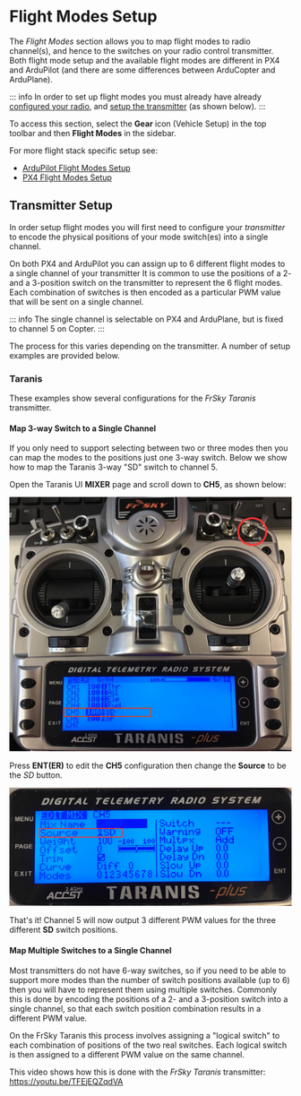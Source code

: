 # Flight Modes Setup

The _Flight Modes_ section allows you to map flight modes to radio channel(s), and hence to the switches on your radio control transmitter.
Both flight mode setup and the available flight modes are different in PX4 and ArduPilot (and there are some differences between ArduCopter and ArduPlane).

::: info
In order to set up flight modes you must already have already [configured your radio](../SetupView/Radio.md), and [setup the transmitter](#transmitter-setup) (as shown below).
:::

To access this section, select the **Gear** icon (Vehicle Setup) in the top toolbar and then **Flight Modes** in the sidebar.

For more flight stack specific setup see:

- [ArduPilot Flight Modes Setup](../SetupView/flight_modes_ardupilot.md)
- [PX4 Flight Modes Setup](../SetupView/flight_modes_px4.md)

## Transmitter Setup

In order setup flight modes you will first need to configure your _transmitter_ to encode the physical positions of your mode switch(es) into a single channel.

On both PX4 and ArduPilot you can assign up to 6 different flight modes to a single channel of your transmitter
It is common to use the positions of a 2- and a 3-position switch on the transmitter to represent the 6 flight modes.
Each combination of switches is then encoded as a particular PWM value that will be sent on a single channel.

::: info
The single channel is selectable on PX4 and ArduPlane, but is fixed to channel 5 on Copter.
:::

The process for this varies depending on the transmitter.
A number of setup examples are provided below.

### Taranis

These examples show several configurations for the _FrSky Taranis_ transmitter.

#### Map 3-way Switch to a Single Channel

If you only need to support selecting between two or three modes then you can map the modes to the positions just one 3-way switch.
Below we show how to map the Taranis 3-way "SD" switch to channel 5.

Open the Taranis UI **MIXER** page and scroll down to **CH5**, as shown below:

![Taranis - Map channel to switch](../../../assets/setup/flight_modes/taranis_single_channel_mode_selection_1.png)

Press **ENT(ER)** to edit the **CH5** configuration then change the **Source** to be the _SD_ button.

![Taranis - Configure channel](../../../assets/setup/flight_modes/taranis_single_channel_mode_selection_2.png)

That's it!
Channel 5 will now output 3 different PWM values for the three different **SD** switch positions.

#### Map Multiple Switches to a Single Channel

Most transmitters do not have 6-way switches, so if you need to be able to support more modes than the number of switch positions available (up to 6) then you will have to represent them using multiple switches.
Commonly this is done by encoding the positions of a 2- and a 3-position switch into a single channel, so that each switch position combination results in a different PWM value.

On the FrSky Taranis this process involves assigning a "logical switch" to each combination of positions of the two real switches.
Each logical switch is then assigned to a different PWM value on the same channel.

This video shows how this is done with the _FrSky Taranis_ transmitter: https://youtu.be/TFEjEQZqdVA

<!-- @[youtube](https://youtu.be/BNzeVGD8IZI?t=427) - video showing how to set the QGC side - at about 7mins and 3 secs -->
